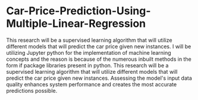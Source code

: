 # Car-Price-Prediction-Using-Multiple-Linear-Regression
This research will be a supervised learning algorithm that will utilize different models that will predict the car price given new instances. 
I will be utilizing Jupyter python for the implementation of machine learning concepts and the reason is because of the numerous inbuilt methods in the form if package libraries present in python. This research will be a supervised learning algorithm that will utilize different models that will predict the car price given new instances. Assessing the model's input data quality enhances system performance and creates the most accurate predictions possible. 
